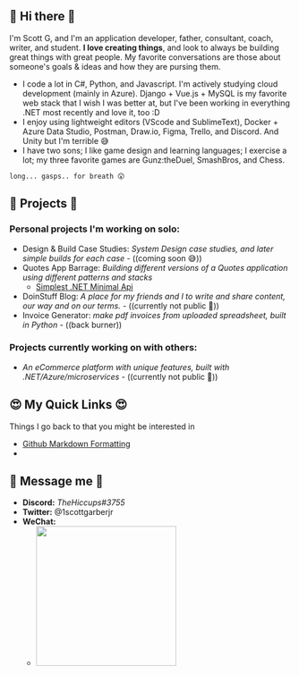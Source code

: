 ## 👋 Hi there 👋
I'm Scott G, and I'm an application developer, father, consultant, coach, writer, and student. **I love creating things**, and look to always be building great things with great people. My favorite conversations are those about someone's goals & ideas and how they are pursing them. 
- I code a lot in C#, Python, and Javascript. I'm actively studying cloud development (mainly in Azure). Django + Vue.js + MySQL is my favorite web stack that I wish I was better at, but I've been working in everything .NET most recently and love it, too :D 
- I enjoy using lightweight editors (VScode and SublimeText), Docker + Azure Data Studio, Postman, Draw.io, Figma, Trello, and Discord. And Unity but I'm terrible 😅
- I have two sons; I like game design and learning languages; I exercise a lot; my three favorite games are Gunz:theDuel, SmashBros, and Chess.

```
long... gasps.. for breath 😲
```

## 🤩 Projects 🤩
### Personal projects I'm working on solo:
- Design & Build Case Studies: *System Design case studies, and later simple builds for each case* - ((coming soon 😅))
- Quotes App Barrage: *Building different versions of a Quotes application using different patterns and stacks*
  - [Simplest .NET Minimal Api](https://github.com/ScottGarberJr/quotesapi-dotnet-mini)
- DoinStuff Blog: *A place for my friends and I to write and share content, our way and on our terms.* - ((currently not public 🥸))
- Invoice Generator: *make pdf invoices from uploaded spreadsheet, built in Python* - ((back burner))

### Projects currently working on with others:
- *An eCommerce platform with unique features, built with .NET/Azure/microservices* - ((currently not public 🥸))

## 😍 My Quick Links 😍
Things I go back to that you might be interested in
- [Github Markdown Formatting](https://docs.github.com/en/get-started/writing-on-github/getting-started-with-writing-and-formatting-on-github/basic-writing-and-formatting-syntax#supported-color-models)
- 

## 🥳 Message me 🥳 
- **Discord:** _TheHiccups#3755_
- **Twitter:** @1scottgarberjr
- **WeChat:** 
  - <img src="https://user-images.githubusercontent.com/61135183/180639118-f79364bf-3c3a-41ef-a60d-502508fa4656.png" width="250" />




